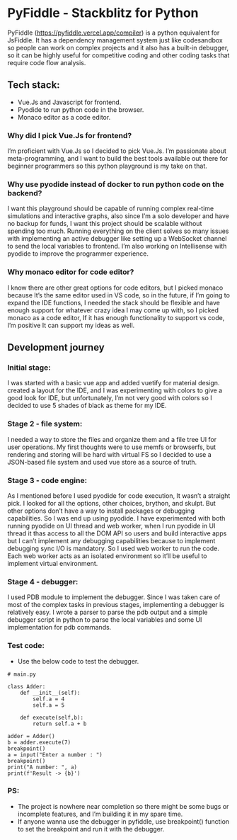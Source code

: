 # PyFiddle - Stackblitz for Python
PyFiddle (https://pyfiddle.vercel.app/compiler) is a python equivalent for JsFiddle. It has a dependency management system just like codesandbox so people can work on complex projects and it also has a built-in debugger, so it can be highly useful for competitive coding and other coding tasks that require code flow analysis.

## Tech stack:
- Vue.Js and Javascript for frontend.
- Pyodide to run python code in the browser.
- Monaco editor as a code editor.

### Why did I pick Vue.Js for frontend? 
I’m proficient with Vue.Js so I decided to pick Vue.Js. I’m passionate about meta-programming, and I want to build the best tools available out there for beginner programmers so this python playground is my take on that.

### Why use pyodide instead of docker to run python code on the backend?
I want this playground should be capable of running complex real-time simulations and interactive graphs, also since I’m a solo developer and have no backup for funds, I want this project should be scalable without spending too much. Running everything on the client solves so many issues with implementing an active debugger like setting up a WebSocket channel to send the local variables to frontend. I’m also working on Intellisense with pyodide to improve the programmer experience. 

### Why monaco editor for code editor?
I know there are other great options for code editors, but I picked monaco because It’s the same editor used in VS code, so in the future, if I’m going to expand the IDE functions, I needed the stack should be flexible and have enough support for whatever crazy idea I may come up with, so I picked monaco as a code editor, If it has enough functionality to support vs code, I’m positive It can support my ideas as well.


## Development journey


### Initial stage:
I was started with a basic vue app and added vuetify for material design. created a layout for the IDE, and I was experimenting with colors to give a good look for IDE, but unfortunately, I’m not very good with colors so I decided to use 5 shades of black as theme for my IDE.


### Stage 2 - file system: 
I needed a way to store the files and organize them and a file tree UI for user operations. My first thoughts were to use memfs or browserfs, but rendering and storing will be hard with virtual FS so I decided to use a JSON-based file system and used vue store as a source of truth.


### Stage 3 - code engine:
As I mentioned before I used pyodide for code execution, It wasn’t a straight pick. I looked for all the options, other choices, brython, and skulpt. But other options don’t have a way to install packages or debugging capabilities. So I was end up using pyodide. I have experimented with both running pyodide on UI thread and web worker, when I run pyodide in UI thread it thas access to all the DOM API so users and build interactive apps but I can’t implement any debugging capabilities because to implement debugging sync I/O is mandatory. So I used web worker to run the code. Each web worker acts as an isolated environment so it’ll be useful to implement virtual environment.


### Stage 4 - debugger:
I used PDB module to implement the debugger. Since I was taken care of most of the complex tasks in previous stages, implementing a debugger is relatively easy. I wrote a parser to parse the pdb output and a simple debugger script in python to parse the local variables and some UI implementation for pdb commands.

### Test code:
- Use the below code to test the debugger.

```
# main.py

class Adder:
    def __init__(self):
        self.a = 4
        self.a = 5
        
    def execute(self,b):
        return self.a + b
        
adder = Adder()
b = adder.execute(7)
breakpoint()
a = input("Enter a number : ")
breakpoint()
print("A number: ", a)
print(f'Result -> {b}')

```

### PS: 
- The project is nowhere near completion so there might be some bugs or incomplete features, and I’m building it in my spare time.
- If anyone wanna use the debugger in pyfiddle, use breakpoint() function to set the breakpoint and run it with the debugger.
